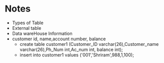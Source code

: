 # Notes
- Types of Table 
- External table
- Data wareHouse Information 
- customer id, name,account number, balance
	- create table customer1 (Customer_ID varchar(26),Customer_name varchar(26),Ph_Num int,Ac_num int, balance int);
	- insert into customer1 values ('001','Shriram',988,1,100);
